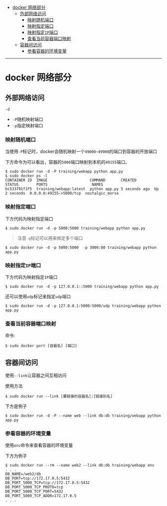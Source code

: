 <!--toc-->

* [docker 网络部分](#docker-网络部分)
	* [外部网络访问](#外部网络访问)
		* [映射随机端口](#映射随机端口)
		* [映射指定端口](#映射指定端口)
		* [映射指定`IP`端口](#映射指定ip端口)
		* [查看当前容器端口映射](#查看当前容器端口映射)
	* [容器间访问](#容器间访问)
		* [参看容器的环境变量](#参看容器的环境变量)

<!-- tocstop -->

----

# docker 网络部分

## 外部网络访问

`-d`

* `-P`随机映射端口
* `-p`指定映射端口

### 映射随机端口

当使用`-P`标记时，docker会随机映射一个`49000~49900`的端口到容器的开放端口

下方命令为可以看出，容器的`5000`端口映射到本机的`49155`端口。

```
$ sudo docker run -d -P training/webapp python app.py
$ sudo docker ps -l
CONTAINER ID  IMAGE                   COMMAND       CREATED        STATUS        PORTS                    NAMES
bc533791f3f5  training/webapp:latest  python app.py 5 seconds ago  Up 2 seconds  0.0.0.0:49155->5000/tcp  nostalgic_morse
```
### 映射指定端口

下方代码为映射指定端口

```
$ sudo docker run -d -p 5000:5000 training/webapp python app.py
```

> 注意`-q`标记可以用来绑定多个端口

```
$ sudo docker run -d -p 5000:5000  -p 3000:80 training/webapp python app.py
```

### 映射指定`IP`端口

下方代码为映射指定`IP`端口

```
$ sudo docker run -d -p 127.0.0.1::5000 training/webapp python app.py
```

还可以使用`udp`标记来指定`udp`端口

```
$ sudo docker run -d -p 127.0.0.1:5000:5000/udp training/webapp python app.py
```

### 查看当前容器端口映射

命令:

```
$ sudo docker port [容器名] [端口]
```

## 容器间访问

使用`--link`让容器之间互相访问

使用方法

```
$ sudo docker run --link [要链接的容器名]:[链接别名]
```

下方是例子

```
$ sudo docker run -d -P --name web --link db:db training/webapp python app.py
```
### 参看容器的环境变量

使用`env`命令来查看容器的环境变量

下方为例子

```
$ sudo docker run --rm --name web2 --link db:db training/webapp env
. . .
DB_NAME=/web2/db
DB_PORT=tcp://172.17.0.5:5432
DB_PORT_5000_TCP=tcp://172.17.0.5:5432
DB_PORT_5000_TCP_PROTO=tcp
DB_PORT_5000_TCP_PORT=5432
DB_PORT_5000_TCP_ADDR=172.17.0.5
. . .
```
